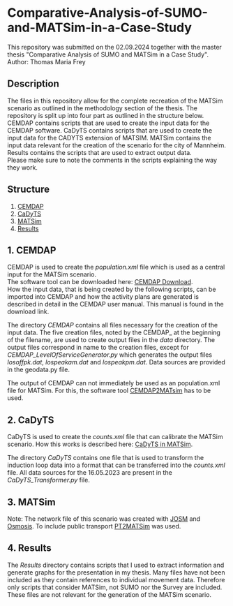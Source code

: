 # Comparative-Analysis-of-SUMO-and-MATSim-in-a-Case-Study
This repository was submitted on the 02.09.2024 together with the master thesis "Comparative Analysis of SUMO and MATSim in a Case Study".  
Author: Thomas Maria Frey

## Description
The files in this repository allow for the complete recreation of the MATSim scenario as outlined in the methodology section of the thesis.
The repository is split up into four part as outlined in the structure below.
CEMDAP contains scripts that are used to create the input data for the CEMDAP software.
CaDyTS contains scripts that are used to create the input data for the CADYTS extension of MATSIM.
MATSim contains the input data relevant for the creation of the scenario for the city of Mannheim.
Results contains the scripts that are used to extract output data.  
Please make sure to note the comments in the scripts explaining the way they work.

## Structure
1. [CEMDAP](#1-cemdap)
2. [CaDyTS](#2-cadyts)
3. [MATSim](#3-matsim)
4. [Results](#4-results)

## 1. CEMDAP  
CEMDAP is used to create the *population.xml* file which is used as a central input for the MATSim scenario.  
The software tool can be downloaded here: [CEMDAP Download](https://www.caee.utexas.edu/prof/bhat/cemdap.htm).  
How the input data, that is being created by the following scripts, can be imported into CEMDAP and how the activity plans are generated is described in detail in the CEMDAP user manual. This manual is found in the download link.  

The directory *CEMDAP* contains all files necessary for the creation of the input data. The five creation files, noted by the CEMDAP_ at the beginning of the filename, are used to create output files in the *data* directory. The output files correspond in name to the creation files, except for *CEMDAP_LevelOfServiceGenerator.py* which generates the output files *losoffpk.dat*, *lospeakam.dat* and *lospeakpm.dat*. Data sources are provided in the geodata.py file. 

The output of CEMDAP can not immediately be used as an population.xml file for MATSim.
For this, the software tool [CEMDAP2MATsim](https://github.com/fzenoni/matsim/tree/f4958b063b76ddef2f2fc4b5fa68e1ed8346bf84/playgrounds/dziemke/src/main/java/playground/dziemke/cemdapMatsimCadyts/cemdap2matsim) has to be used.

## 2. CaDyTS  
CaDyTS is used to create the *counts.xml* file that can calibrate the MATSim scenario.
How this works is described here: [CaDyTS in MATSim](https://github.com/matsim-org/matsim-libs/blob/master/contribs/cadytsIntegration/README.md).

The directory *CaDyTS* contains one file that is used to transform the induction loop data into a format that can be transferred into the _counts.xml_ file.
All data sources for the 16.05.2023 are present in the _CaDyTS_Transformer.py_ file.

## 3. MATSim  
Note: The network file of this scenario was created with [JOSM](https://josm.openstreetmap.de/) and [Osmosis](https://wiki.openstreetmap.org/wiki/Osmosis#Downloading). 
To include public transport [PT2MATSim](https://github.com/matsim-org/pt2matsim/tree/master) was used.

## 4. Results  
The _Results_ directory contains scripts that I used to extract information and generate graphs for the presentation in my thesis. 
Many files have not been included as they contain references to individual movement data. 
Therefore only scripts that consider MATSim, not SUMO nor the Survey are included.
These files are not relevant for the generation of the MATSim scenario.


